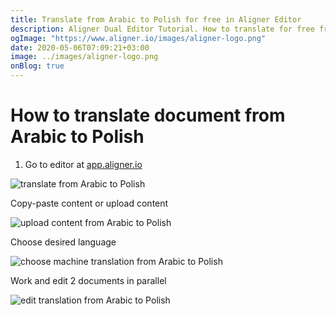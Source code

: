 ```yaml
---
title: Translate from Arabic to Polish for free in Aligner Editor
description: Aligner Dual Editor Tutorial. How to translate for free from Arabic to Polish. Aligner is multilingual document management platform. 
ogImage: "https://www.aligner.io/images/aligner-logo.png"
date: 2020-05-06T07:09:21+03:00
image: ../images/aligner-logo.png
onBlog: true
---
```


# How to translate document from Arabic to Polish

1. Go to editor at [app.aligner.io](https://app.aligner.io "Aligner App web page")

![translate from Arabic to Polish](../aligner-blank-editor.png "translate from Arabic to Polish")

Copy-paste content or upload content

![upload content from Arabic to Polish](../aligner-uploaded-document.png "upload content from Arabic to Polish")

Choose desired language

![choose machine translation from Arabic to Polish](../aligner-language-dropdown.png "choose machine translation from Arabic to Polish")

Work and edit 2 documents in parallel

![edit translation from Arabic to Polish](../aligner-double-sitded-editor.png "edit translation from Arabic to Polish")

